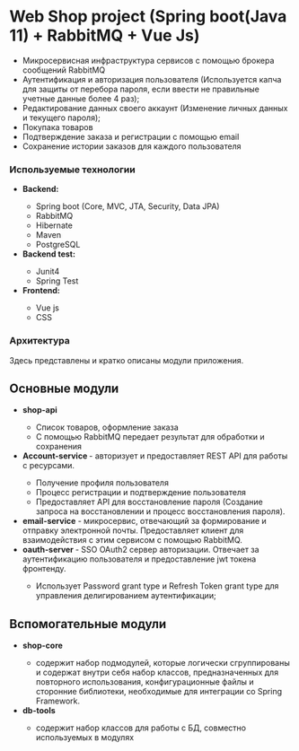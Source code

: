 <h1> Web Shop project (Spring boot(Java 11) + RabbitMQ + Vue Js)</h1>

 <ul>
    <li> Микросервисная инфраструктура сервисов с помощью брокера сообщений RabbitMQ</li>
    <li> Аутентификация и авторизация пользователя (Используется капча для защиты от перебора пароля, если ввести не правильные учетные данные более 4 раз);</li>
    <li>Редактирование данных своего аккаунт (Изменение личных данных и текущего пароля);</li>
    <li>Покупака товаров</li>
    <li> Подтверждение заказа и регистрации с помощью email</li>
    <li>Сохранение истории заказов для каждого пользователя </li>
 </ul>
 
 
 <h3> Используемые технологии</h3>
 <ul>
    <li><b>Backend:</b></li>
    <ul>
        <li>Spring boot (Core, MVC, JTA, Security, Data JPA)</li>
        <li>RabbitMQ</li>
        <li>Hibernate</li>
        <li>Maven</li>
        <li>PostgreSQL</li>
    </ul>
    <li><b>Backend test:</b></li>
    <ul>
        <li>Junit4</li>
        <li>Spring Test</li>
    </ul>
    <li><b>Frontend:</b></li>
    <ul>
        <li>Vue js</li>
        <li>CSS</li>
    </ul>
 </ul>
 <h3> Архитектура</h3>
  <p>Здесь представлены и кратко описаны модули приложения.</p>
  <h2>Основные модули</h2>
  <ul>
    <li><b>shop-api</b></li>
    <ul>
        <li>Список товаров, оформление заказа</li>
        <li>С помощью RabbitMQ передает результат для обработки и сохранения</li>
  </ul>  
        <li><b>Account-service </b> - авторизует и предоставляет REST API для работы с ресурсами. </li>
    <ul>
        <li>Получение профиля пользователя</li>
        <li>Процесс регистрации и подтверждение пользователя</li>
        <li>Предоставляет API для восстановление пароля (Создание запроса на восстановлении и процесс восстановления пароля).</li>
    </ul>
     <li><b>email-service</b> - микросервис, отвечающий за формирование и отправку электронной почты. Предоставляет клиент для взаимодействия с этим сервисом с помощью RabbitMQ.
</li>
   <li><b>oauth-server </b> - SSO OAuth2 сервер авторизации. Отвечает за аутентификацию пользователя и предоставление jwt токена фронтенду.</li>
    <ul>
        <li>Использует Password grant type и Refresh Token grant type для управления делигированием аутентификации;</li>
    </ul>
  </ul> 
  <h2>Вспомогательные модули</h2>
  <ul>
    <li><b>shop-core</b></li>
    <ul>
    <li> содержит набор подмодулей, которые логически сгруппированы и содержат внутри себя набор классов, предназначенных для повторного использования, конфигурационные файлы и сторонние библиотеки, необходимые для интеграции со Spring Framework.</li>
    </ul>
    <li><b>db-tools</b></li>
    <ul>
    <li>содержит набор классов для работы с БД, совместно используемых в модулях </li>
    </ul>
  </ul>
